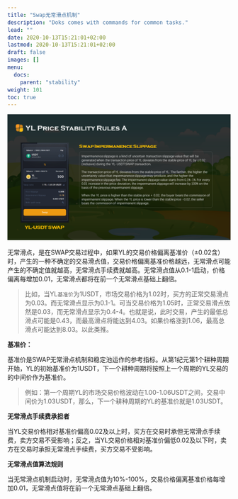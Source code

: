 ```yaml
---
title: "Swap无常滑点机制"
description: "Doks comes with commands for common tasks."
lead: ""
date: 2020-10-13T15:21:01+02:00
lastmod: 2020-10-13T15:21:01+02:00
draft: false
images: []
menu:
  docs:
    parent: "stability"
weight: 101
toc: true
---
```


![](17.PNG)


无常滑点，是在SWAP交易过程中，如果YL的交易价格偏离基准价（±0.02含）时，产生的一种不确定的交易滑点值，交易价格偏离基准价格越远，无常滑点可能产生的不确定值就越高，无常滑点手续费就越高。无常滑点值从0.1-1启动，价格偏离每增加0.01，无常滑点都将在前一个无常滑点基础上翻倍。


> 比如，当YL`基准价`为1USDT，市场交易价格为1.02时，买方的正常交易滑点为0.03。而无常滑点显示为0.1-1。可当交易价格为1.05时，正常交易滑点依然是0.03，而无常滑点显示为0.4-4。也就是说，此时交易，产生的最低总滑点可能是0.43，而最高滑点将能达到4.03。如果价格涨到1.06，最高总滑点可能达到8.03。以此类推。

**基准价：**

基准价是SWAP无常滑点机制和稳定池运作的参考指标。从第1纪元第1个耕种周期开始，YL的初始基准价为1USDT，下一个耕种周期将按照上一个周期的YL交易的的中间价作为基准价。

> 例如：第一个周期YL的市场交易价格波动在1.00-1.06USDT之间，交易中间价为1.03USDT，那么，下一个耕种周期的YL的基准价就是1.03USDT。

**无常滑点手续费承担者**

当YL交易价格相对基准价偏高0.02及以上时，买方在交易时承但无常滑点手续费，卖方交易不受影响；反之，当YL交易价格相对基准价偏低0.02及以下时，卖方在交易时承担无常滑点手续费，买方交易不受影响。

**无常滑点值算法规则**

当无常滑点机制启动时，无常滑点值为10%-100%，交易价格偏离基准价格每增加0.01，无常滑点值将在前一个无常滑点基础上翻倍。